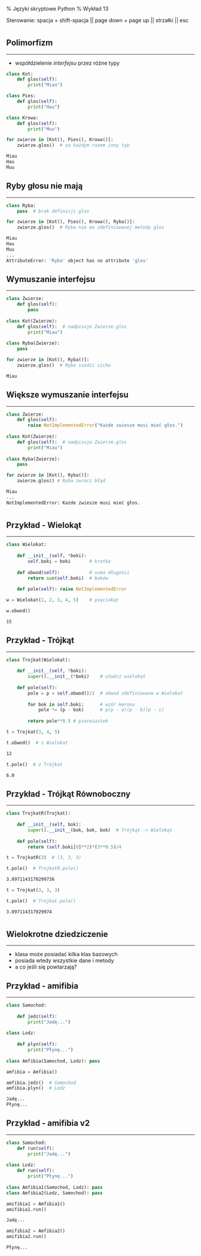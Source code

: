 % Języki skryptowe Python
% Wykład 13

<div class='footer'>
Sterowanie: spacja + shift-spacja || page down + page up || strzałki || esc 
</div>

# 

## Polimorfizm

---

* współdzielenie *interfejsu* przez różne typy


```python
class Kot:
    def glos(self):
        print("Miau")

class Pies:
    def glos(self):
        print("Hau")

class Krowa:
    def glos(self):
        print("Muu") 
```


```python
for zwierze in [Kot(), Pies(), Krowa()]:
    zwierze.glos()  # za każdym razem inny typ
```

```bash
Miau
Hau
Muu
```

## Ryby głosu nie mają

---


```python
class Ryba:
    pass  # brak definicji glos
```


```python
for zwierze in [Kot(), Pies(), Krowa(), Ryba()]:
    zwierze.glos()  # Ryba nie ma zdefiniowanej metody glos
```

```bash
Miau
Hau
Muu
...
AttributeError: 'Ryba' object has no attribute 'glos'
```

## Wymuszanie interfejsu

---


```python
class Zwierze:
    def glos(self):
        pass
    
class Kot(Zwierze):
    def glos(self):  # nadpisuje Zwierze.glos
        print("Miau")
        
class Ryba(Zwierze):
    pass
```

```python
for zwierze in [Kot(), Ryba()]:
    zwierze.glos()  # Ryba siedzi cicho
```

```bash
Miau
```

## Większe wymuszanie interfejsu

---


```python
class Zwierze:
    def glos(self):
        raise NotImplementedError("Każde zwiesze musi mieć głos.")
    
class Kot(Zwierze):
    def glos(self):  # nadpisuje Zwierze.glos
        print("Miau")
        
class Ryba(Zwierze):
    pass
```

```python
for zwierze in [Kot(), Ryba()]:
    zwierze.glos() # Ryba zwróci błąd
```

```bash
Miau
...
NotImplementedError: Każde zwiesze musi mieć głos.
```

#

## Przykład - Wielokąt

---

```python
class Wielokat:
    
    def __init__(self, *boki):
        self.boki = boki       # krotka
        
    def obwod(self):           # suma długości
        return sum(self.boki)  # boków
        
    def pole(self): raise NotImplementedError
```

```python
w = Wielokat(1, 2, 3, 4, 5)    # pięciokąt

w.obwod()
```

```bash
15
```

## Przykład - Trójkąt

---

```python
class Trojkat(Wielokat):
    
    def __init__(self, *boki):
        super().__init__(*boki)    # utwórz wielokąt
        
    def pole(self):
        pole = p = self.obwod()/2  # obwod zdefiniowane w Wielokat
        
        for bok in self.boki:      # wzór Herona
            pole *= (p - bok)      # p(p - a)(p - b)(p - c)
            
        return pole**0.5 # pierwiastek
```


```python
t = Trojkat(3, 4, 5)

t.obwod()  # z Wielokat
```

```bash
12
```

```python
t.pole()  # z Trójkat
```

```bash
6.0
```

## Przykład - Trójkąt Równoboczny

---


```python
class TrojkatR(Trojkat):
    
    def __init__(self, bok):
        super().__init__(bok, bok, bok)  # Trójkąt -> Wielokąt
        
    def pole(self):
        return (self.boki[0]**2)*(3**0.5)/4
```


```python
t = TrojkatR(3)  # (3, 3, 3)

t.pole()  # TrojkatR.pole()
```

```bash
3.8971143170299736
```

```python
t = Trojkat(3, 3, 3)

t.pole()  # Trojkat.pole() 
```

```bash
3.897114317029974
```

#

## Wielokrotne dziedziczenie

---

* klasa może posiadać kilka klas bazowych
* posiada wtedy wszystkie dane i metody
* a co jeśli się powtarzają?

## Przykład - amifibia

---

```python
class Samochod:
    
    def jedz(self):
        print("Jadę...")
        
class Lodz:
    
    def plyn(self):
        print("Płynę...")
        
class Amfibia(Samochod, Lodz): pass
```

```python
amfibia = Amfibia()

amfibia.jedz()  # Samochod
amfibia.plyn()  # Lodz
```

```bash
Jadę...
Płynę...
```

## Przykład - amifibia v2

---

```python
class Samochod:
    def run(self):
        print("Jadę...")
        
class Lodz:
    def run(self):
        print("Płynę...")
        
class Amfibia1(Samochod, Lodz): pass
class Amfibia2(Lodz, Samochod): pass
```

```python
amifibia1 = Amfibia1()
amifibia1.run()
```

```bash
Jadę...
```

```python
amifibia2 = Amfibia2()
amifibia2.run()
```

```bash
Płynę...
```


